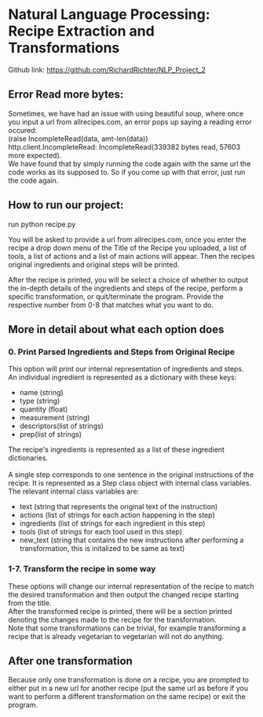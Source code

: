 # Natural Language Processing: Recipe Extraction and Transformations

Github link: https://github.com/RichardRichter/NLP_Project_2 

<h2>Error Read more bytes:</h2>

Sometimes, we have had an issue with using beautiful soup, where once you input a url from allrecipes.com, an error pops up saying a reading error occured:<br />
(raise IncompleteRead(data, amt-len(data))<br />
http.client.IncompleteRead: IncompleteRead(339382 bytes read, 57603 more expected). <br />
We have found that by simply running the code again with the same url the code works as its supposed to. So if you come up with that error, just run the code again. 


<h2>How to run our project:</h2>

run python recipe.py

You will be asked to provide a url from allrecipes.com, once you enter the recipe a drop down menu of the Title of the Recipe you uploaded, a list of tools, a list of actions and a list of main actions will appear. Then the recipes original ingredients and original steps will be printed. 

After the recipe is printed, you will be select a choice of whether to output the in-depth details of the ingredients and steps of the recipe, perform a specific transformation, or quit/terminate the program. Provide the respective number from 0-8 that matches what you want to do.

<h2>More in detail about what each option does</h2>
<h3>0. Print Parsed Ingredients and Steps from Original Recipe</h3>
  This option will print our internal representation of ingredients and steps.<br />
  An individual ingredient is represented as a dictionary with these keys:
  <ul>
  <li>name (string)</li>
  <li>type (string)</li>
  <li>quantity (float)</li>
  <li>measurement (string)</li>
  <li>descriptors(list of strings)</li>
  <li>prep(list of strings)</li>
  </ul>
  The recipe's ingredients is represented as a list of these ingredient dictionaries.<br />
  <br />
  A single step corresponds to one sentence in the original instructions of the recipe. It is represented as a Step class object with internal class variables. <br />
  The relevant internal class variables are:
  <ul>
  <li>text (string that represents the original text of the instruction)</li>
  <li>actions (list of strings for each action happening in the step)</li>
  <li>ingredients (list of strings for each ingredient in this step)</li>
  <li>tools (list of strings for each tool used in this step)</li>
  <li>new_text (string that contains the new instructions after performing a transformation, this is initalized to be same as text)<br />
  </ul>
<h3>1-7. Transform the recipe in some way</h3>
  These options will change our internal representation of the recipe to match the desired transformation and then output the changed recipe starting from the title.<br />
  After the transformed recipe is printed, there will be a section printed denoting the changes made to the recipe for the transformation.<br />
  Note that some transformations can be trivial, for example transforming a recipe that is already vegetarian to vegetarian will not do anything.<br />
 
<h2>After one transformation</h2>
  Because only one transformation is done on a recipe, you are prompted to either put in a new url for another recipe (put the same url as before if you want to perform a different transformation on the same recipe) or exit the program.
